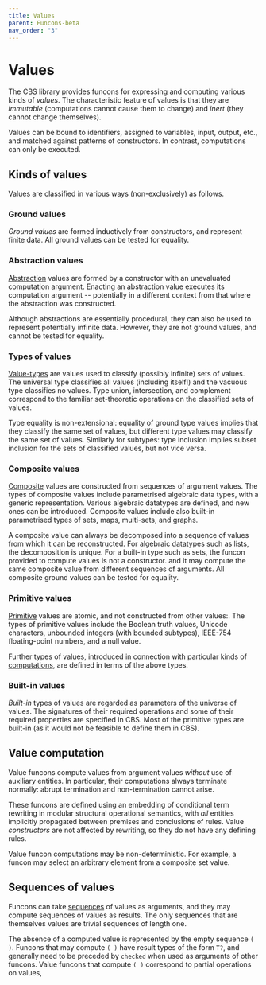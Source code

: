 ```yaml
---
title: Values
parent: Funcons-beta
nav_order: "3"
---
```


Values
======

The CBS library provides funcons for expressing and computing various kinds of *values*.
The characteristic feature of values is that they are *immutable* (computations cannot cause them to change) and *inert* (they cannot change themselves).

Values can be bound to identifiers, assigned to variables, input, output, etc., and matched against patterns of constructors. In contrast, computations can only be executed.

Kinds of values
---------------

Values are classified in various ways (non-exclusively) as follows.

### Ground values

*Ground values* are formed inductively from constructors, and represent finite data. 
All ground values can be tested for equality.

### Abstraction values

[Abstraction] values are formed by a constructor with an unevaluated computation argument.
Enacting an abstraction value executes its computation argument
-- potentially in a different context from that where the abstraction was constructed.

Although abstractions are essentially procedural, they can also be used to represent potentially infinite data.
However, they are not ground values, and cannot be tested for equality.

### Types of values

[Value-types] are values used to classify (possibly infinite) sets of values. 
The universal type classifies all values (including itself!) and the vacuous type classifies no values. 
Type union, intersection, and complement correspond to the familiar set-theoretic operations on the classified sets of values. 

Type equality is non-extensional: equality of ground type values implies that they classify the same set of values, but different type values may classify the same set of values. 
Similarly for subtypes: type inclusion implies subset inclusion for the sets of classified values, but not vice versa.

### Composite values

[Composite] values are constructed from sequences of argument values.
The types of composite values include parametrised algebraic data types, with a generic representation.
Various algebraic datatypes are defined, and new ones can be introduced.
Composite values include also built-in parametrised types of sets, maps, multi-sets, and graphs.

A composite value can always be decomposed into a sequence of values from which it can be reconstructed.
For algebraic datatypes such as lists, the decomposition is unique.
For a built-in type such as sets, the funcon provided to compute values is not a constructor. and it may compute the same composite value from different sequences of arguments.
All composite ground values can be tested for equality.

### Primitive values

[Primitive] values are atomic, and not constructed from other values:.
The types of primitive values include the Boolean truth values, Unicode characters, unbounded integers (with bounded subtypes), IEEE-754 floating-point numbers, and a null value.

Further types of values, introduced in connection with particular kinds of [computations], are defined in terms of the above types.

### Built-in values

*Built-in* types of values are regarded as parameters of the universe of values. 
The signatures of their required operations and some of their required properties are specified in CBS.
Most of the primitive types are built-in (as it would not be feasible to define them in CBS).

Value computation
-----------------

Value funcons compute values from argument values *without* use of auxiliary entities.
In particular, their computations always terminate normally: 
abrupt termination and non-termination cannot arise.

These funcons are defined using an embedding of conditional term rewriting in modular structural operational semantics, with *all* entities implicitly propagated between premises and conclusions of rules.
Value *constructors* are not affected by rewriting, so they do not have any defining rules.

Value funcon computations may be non-deterministic.
For example, a funcon may select an arbitrary element from a composite set value.

Sequences of values
-------------------

Funcons can take [sequences] of values as arguments, and they may compute sequences of values as results.
The only sequences that are themselves values are trivial sequences of length one.

The absence of a computed value is represented by the empty sequence `( )`.
Funcons that may compute `( )` have result types of the form `T?`, and generally need to be preceded by `checked` when used as arguments of other funcons.
Value funcons that compute `( )` correspond to partial operations on values, 


[Value-types]:   Value-Types

[Primitive]:     Primitive

[Composite]:     Composite

[Abstraction]:   Abstraction

[sequences]:     Composite/Sequences

[computations]:  ../Computations
